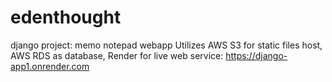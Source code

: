# edenthought
django project: memo notepad webapp
Utilizes AWS S3 for static files host, AWS RDS as database, Render for live web service: https://django-app1.onrender.com
